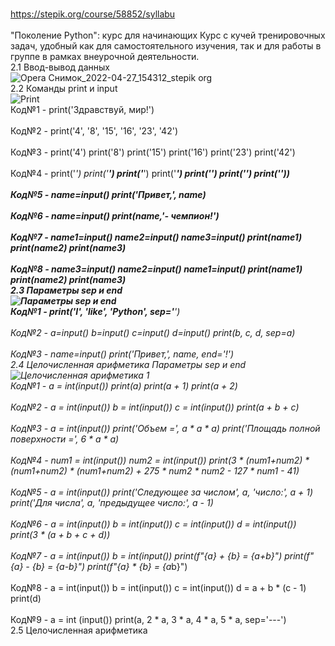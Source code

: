 <br/>https://stepik.org/course/58852/syllabu <br/>
<br/>"Поколение Python": курс для начинающих Курс с кучей тренировочных задач, удобный как для самостоятельного изучения, так и для работы в группе в рамках внеурочной деятельности. <br/>
2.1 Ввод-вывод данных<br/>
![Opera Снимок_2022-04-27_154312_stepik org](https://user-images.githubusercontent.com/97594290/165520579-e753d70a-c95d-449c-9e9d-9c3515142c5b.png)<br/>
2.2 Команды print и input<br/>
![Print](https://user-images.githubusercontent.com/97594290/165521887-c3048e65-55d9-4062-abf2-5c435968180b.png)
<br/>Код№1 - print('Здравствуй, мир!')<br/>
<br/>Код№2 - print('4', '8', '15', '16', '23', '42')<br/>
<br/>Код№3 - print('4') print('8') print('15') print('16') print('23') print('42')<br/>
<br/>Код№4 - print('*') print('**') print('***') print('****') print('*****') print('******') print('*******'))<br/>
<br/>Код№5 - name=input() print('Привет,', name)<br/>
<br/>Код№6 - name=input() print(name,'- чемпион!')<br/>
<br/>Код№7 - name1=input() name2=input() name3=input() print(name1) print(name2) print(name3)<br/>
<br/>Код№8 - name3=input() name2=input() name1=input() print(name1) print(name2) print(name3)<br/>
2.3 Параметры sep и end<br/>
![Параметры sep и end](https://user-images.githubusercontent.com/97594290/165526228-7902d9fb-a755-49a3-9b42-00a830a7c53b.png)
<br/>Код№1 - print('I', 'like', 'Python', sep='***')<br/>
<br/>Код№2 - a=input() b=input() c=input() d=input() print(b, c, d, sep=a)<br/>
<br/>Код№3 - name=input() print('Привет,', name, end='!')<br/>
2.4 Целочисленная арифметика Параметры sep и end<br/>
![Целочисленная арифметика 1](https://user-images.githubusercontent.com/97594290/165527521-38d581cd-a020-4a0c-b848-7eab69b33c1c.png)
<br/>Код№1 - a = int(input()) print(a) print(a + 1) print(a + 2)<br/>
<br/>Код№2 - a = int(input()) b = int(input()) c = int(input()) print(a + b + c)<br/>
<br/>Код№3 - a = int(input()) print('Объем =', a * a * a) print('Площадь полной поверхности =', 6 * a * a)<br/>
<br/>Код№4 - num1 = int(input()) num2 = int(input()) print(3 * (num1+num2) * (num1+num2) * (num1+num2) + 275 * num2 * num2 - 127 * num1 - 41)<br/>
<br/>Код№5 - a = int(input()) print('Следующее за числом', a, 'число:', a + 1) print('Для числа', a, 'предыдущее число:', a - 1)<br/>
<br/>Код№6 - a = int(input()) b = int(input()) c = int(input()) d = int(input()) print(3 * (a + b + c + d))<br/>
<br/>Код№7 - a = int(input()) b = int(input()) print(f"{a} + {b} = {a+b}") print(f"{a} - {b} = {a-b}") print(f"{a} * {b} = {a*b}")<br/>
<br/>Код№8 - a = int(input()) b = int(input()) c = int(input()) d = a + b * (c - 1) print(d)<br/>
<br/>Код№9 - a = int (input()) print(a, 2 * a, 3 * a, 4 * a, 5 * a, sep='---')<br/>
2.5 Целочисленная арифметика<br/>
